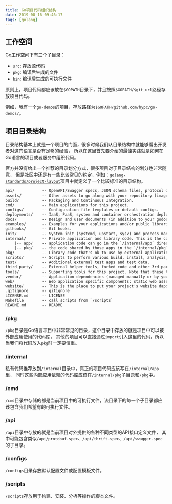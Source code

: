 ```yaml
---
title: Go项目代码组织结构
date: 2019-08-16 09:46:17
tags: [golang]
---
```


## 工作空间

Go工作空间下有三个子目录：

* `src`: 存放源代码
* `pkg`: 编译后生成的文件
* `bin`: 编译后生成的可执行文件

原则上，项目代码都应该放在`$GOPATH`目录下，并且按照`$GOPATH/$git_url`路径存放项目代码。

例如，我有一个`go-demos`的项目，存放路径为`$GOPATH/github.com/hypc/go-demos/`。

## 项目目录结构

目录结构基本上就是一个项目的门面，很多时候我们从目录结构中就能够看出开发者对这门语言是否有足够的经验，
所以在这里首先要介绍的最佳实践就是如何在Go语言的项目或者服务中组织代码。

官方并没有给出一个推荐的目录划分方式，很多项目对于目录结构的划分也非常随意，
但是社区中还是有一些比较常见的约定，例如：[`golang-standards/project-layout`][]项目中就定义了一个比较标准的目录结构。

<!--more-->

```txt
api/            -- OpenAPI/Swagger specs, JSON schema files, protocol definition files.
assets/         -- Other assets to go along with your repository (images, logos, etc).
build/          -- Packaging and Continuous Integration.
cmd/            -- Main applications for this project.
configs/        -- Configuration file templates or default configs.
deployments/    -- IaaS, PaaS, system and container orchestration deployment configurations and templates (docker-compose, kubernetes/helm, mesos, terraform, bosh).
docs/           -- Design and user documents (in addition to your godoc generated documentation).
examples/       -- Examples for your applications and/or public libraries.
githooks/       -- Git hooks.
init/           -- System init (systemd, upstart, sysv) and process manager/supervisor (runit, supervisord) configs.
internal/       -- Private application and library code. This is the code you don't want others importing in their applications or libraries.
    |-- app/    -- application code can go in the `/internal/app` directory
    |-- pkg/    -- the code shared by those apps in the `/internal/pkg` directory
pkg/            -- Library code that's ok to use by external applications (e.g., `/pkg/mypubliclib`). Other projects will import these libraries expecting them to work, so think twice before you put something here :-)
scripts/        -- Scripts to perform various build, install, analysis, etc operations.
test/           -- Additional external test apps and test data.
third_party/    -- External helper tools, forked code and other 3rd party utilities (e.g., Swagger UI).
tools/          -- Supporting tools for this project. Note that these tools can import code from the `/pkg` and /internal directories.
vendor/         -- Application dependencies (managed manually or by your favorite dependency management tool like dep).
web/            -- Web application specific components: static web assets, server side templates and SPAs.
website/        -- This is the place to put your project's website dapopta if you are not using Github pages.
.gitignore      -- gitignore
LICENSE.md      -- LICENSE
Makefile        -- call scripts from `/scripts`
README.md       -- README
```

[`golang-standards/project-layout`]: https://github.com/golang-standards/project-layout/

### /pkg

`/pkg`目录是Go语言项目中非常常见的目录，这个目录中存放的就是项目中可以被外部应用使用的代码库，
其他的项目可以直接通过`import`引入这里的代码，所以当我们将代码放入`pkg`时一定要慎重。

### /internal

私有代码推荐放到`/internal`目录中，真正的项目代码应该写在`/internal/app`里，
同时这些内部应用依赖的代码库应该在`/internal/pkg`子目录和`/pkg`中。

### /cmd

`/cmd`目录中存储的都是当前项目中的可执行文件，该目录下的每一个子目录都应该包含我们希望有的可执行文件。

### /api

`/api`目录中存放的就是当前项目对外提供的各种不同类型的API接口定义文件，
其中可能包含类似`/api/protobuf-spec`、`/api/thrift-spec`、`/api/swagger-spec`的子目录。

### /configs

`/configs`目录存放默认配置文件或配置模板文件。

### /scripts

`/scripts`存放用于构建、安装、分析等操作的脚本文件。
